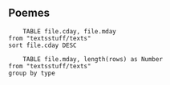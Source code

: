 ## Poemes 
 
```dataview 
	TABLE file.cday, file.mday 
from "textsstuff/texts" 
sort file.cday DESC 
``` 
 
```dataview 
	TABLE file.mday, length(rows) as Number 
from "textsstuff/texts" 
group by type 
``` 